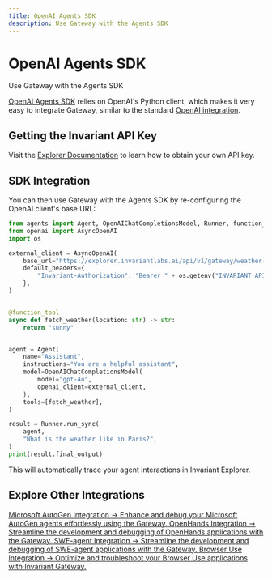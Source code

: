 ```yaml
---
title: OpenAI Agents SDK
description: Use Gateway with the Agents SDK
---
```


# OpenAI Agents SDK

<div class='subtitle'>Use Gateway with the Agents SDK</div>

[OpenAI Agents SDK](https://openai.github.io/openai-agents-python/) relies on OpenAI's Python client, which makes it very easy to integrate Gateway, similar to the standard [OpenAI integration](../llm-provider-integrations/openai.md).

## Getting the Invariant API Key

Visit the [Explorer Documentation](https://explorer.invariantlabs.ai/docs/explorer) to learn how to obtain your own API key.

## SDK Integration

You can then use Gateway with the Agents SDK by re-configuring the OpenAI client's base URL:

```python
from agents import Agent, OpenAIChatCompletionsModel, Runner, function_tool
from openai import AsyncOpenAI
import os

external_client = AsyncOpenAI(
    base_url="https://explorer.invariantlabs.ai/api/v1/gateway/weather-agent/openai",
    default_headers={
        "Invariant-Authorization": "Bearer " + os.getenv("INVARIANT_API_KEY"),
    },
)


@function_tool
async def fetch_weather(location: str) -> str:
    return "sunny"


agent = Agent(
    name="Assistant",
    instructions="You are a helpful assistant",
    model=OpenAIChatCompletionsModel(
        model="gpt-4o",
        openai_client=external_client,
    ),
    tools=[fetch_weather],
)

result = Runner.run_sync(
    agent,
    "What is the weather like in Paris?",
)
print(result.final_output)

```

This will automatically trace your agent interactions in Invariant Explorer.

## Explore Other Integrations

<div class='tiles'>

<a href="../microsoft-autogen" class='tile'>
    <span class='tile-title'>Microsoft AutoGen Integration →</span>
    <span class='tile-description'>Enhance and debug your Microsoft AutoGen agents effortlessly using the Gateway.</span>
</a>

<a href="../openhands" class='tile'>
    <span class='tile-title'>OpenHands Integration →</span>
    <span class='tile-description'>Streamline the development and debugging of OpenHands applications with the Gateway.</span>
</a>

<a href="../swe-agent" class='tile'>
    <span class='tile-title'>SWE-agent Integration →</span>
    <span class='tile-description'>Streamline the development and debugging of SWE-agent applications with the Gateway.</span>
</a>

<a href="../browser-use" class='tile'>
    <span class='tile-title'>Browser Use Integration →</span>
    <span class='tile-description'>Optimize and troubleshoot your Browser Use applications with Invariant Gateway.</span>
</a>

</div>

